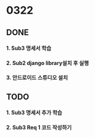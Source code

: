 # 0322

## DONE

#### 1. Sub3 명세서 학습

#### 2. Sub2 django library설치 후 실행

#### 3. 안드로이드 스튜디오 설치



## TODO

#### 1. Sub3 명세서 추가 학습

#### 2. Sub3 Req 1 코드 작성하기

